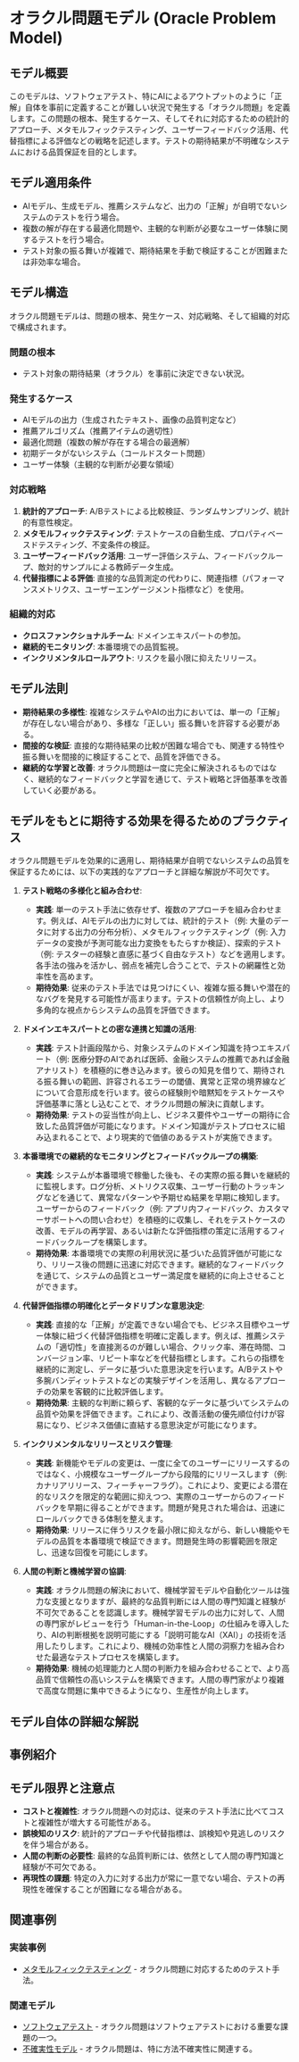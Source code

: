 # オラクル問題モデル (Oracle Problem Model)

## モデル概要
このモデルは、ソフトウェアテスト、特にAIによるアウトプットのように「正解」自体を事前に定義することが難しい状況で発生する「オラクル問題」を定義します。この問題の根本、発生するケース、そしてそれに対応するための統計的アプローチ、メタモルフィックテスティング、ユーザーフィードバック活用、代替指標による評価などの戦略を記述します。テストの期待結果が不明確なシステムにおける品質保証を目的とします。

## モデル適用条件
- AIモデル、生成モデル、推薦システムなど、出力の「正解」が自明でないシステムのテストを行う場合。
- 複数の解が存在する最適化問題や、主観的な判断が必要なユーザー体験に関するテストを行う場合。
- テスト対象の振る舞いが複雑で、期待結果を手動で検証することが困難または非効率な場合。

## モデル構造
オラクル問題モデルは、問題の根本、発生ケース、対応戦略、そして組織的対応で構成されます。

### 問題の根本
-   テスト対象の期待結果（オラクル）を事前に決定できない状況。

### 発生するケース
-   AIモデルの出力（生成されたテキスト、画像の品質判定など）
-   推薦アルゴリズム（推薦アイテムの適切性）
-   最適化問題（複数の解が存在する場合の最適解）
-   初期データがないシステム（コールドスタート問題）
-   ユーザー体験（主観的な判断が必要な領域）

### 対応戦略
1.  **統計的アプローチ**: A/Bテストによる比較検証、ランダムサンプリング、統計的有意性検定。
2.  **メタモルフィックテスティング**: テストケースの自動生成、プロパティベースドテスティング、不変条件の検証。
3.  **ユーザーフィードバック活用**: ユーザー評価システム、フィードバックループ、敵対的サンプルによる教師データ生成。
4.  **代替指標による評価**: 直接的な品質測定の代わりに、関連指標（パフォーマンスメトリクス、ユーザーエンゲージメント指標など）を使用。

### 組織的対応
-   **クロスファンクショナルチーム**: ドメインエキスパートの参加。
-   **継続的モニタリング**: 本番環境での品質監視。
-   **インクリメンタルロールアウト**: リスクを最小限に抑えたリリース。

## モデル法則
-   **期待結果の多様性**: 複雑なシステムやAIの出力においては、単一の「正解」が存在しない場合があり、多様な「正しい」振る舞いを許容する必要がある。
-   **間接的な検証**: 直接的な期待結果の比較が困難な場合でも、関連する特性や振る舞いを間接的に検証することで、品質を評価できる。
-   **継続的な学習と改善**: オラクル問題は一度に完全に解決されるものではなく、継続的なフィードバックと学習を通じて、テスト戦略と評価基準を改善していく必要がある。

## モデルをもとに期待する効果を得るためのプラクティス
オラクル問題モデルを効果的に適用し、期待結果が自明でないシステムの品質を保証するためには、以下の実践的なアプローチと詳細な解説が不可欠です。

1.  **テスト戦略の多様化と組み合わせ**: 
    *   **実践**: 単一のテスト手法に依存せず、複数のアプローチを組み合わせます。例えば、AIモデルの出力に対しては、統計的テスト（例: 大量のデータに対する出力の分布分析）、メタモルフィックテスティング（例: 入力データの変換が予測可能な出力変換をもたらすか検証）、探索的テスト（例: テスターの経験と直感に基づく自由なテスト）などを適用します。各手法の強みを活かし、弱点を補完し合うことで、テストの網羅性と効率性を高めます。
    *   **期待効果**: 従来のテスト手法では見つけにくい、複雑な振る舞いや潜在的なバグを発見する可能性が高まります。テストの信頼性が向上し、より多角的な視点からシステムの品質を評価できます。

2.  **ドメインエキスパートとの密な連携と知識の活用**: 
    *   **実践**: テスト計画段階から、対象システムのドメイン知識を持つエキスパート（例: 医療分野のAIであれば医師、金融システムの推薦であれば金融アナリスト）を積極的に巻き込みます。彼らの知見を借りて、期待される振る舞いの範囲、許容されるエラーの閾値、異常と正常の境界線などについて合意形成を行います。彼らの経験則や暗黙知をテストケースや評価基準に落とし込むことで、オラクル問題の解決に貢献します。
    *   **期待効果**: テストの妥当性が向上し、ビジネス要件やユーザーの期待に合致した品質評価が可能になります。ドメイン知識がテストプロセスに組み込まれることで、より現実的で価値のあるテストが実施できます。

3.  **本番環境での継続的なモニタリングとフィードバックループの構築**: 
    *   **実践**: システムが本番環境で稼働した後も、その実際の振る舞いを継続的に監視します。ログ分析、メトリクス収集、ユーザー行動のトラッキングなどを通じて、異常なパターンや予期せぬ結果を早期に検知します。ユーザーからのフィードバック（例: アプリ内フィードバック、カスタマーサポートへの問い合わせ）を積極的に収集し、それをテストケースの改善、モデルの再学習、あるいは新たな評価指標の策定に活用するフィードバックループを構築します。
    *   **期待効果**: 本番環境での実際の利用状況に基づいた品質評価が可能になり、リリース後の問題に迅速に対応できます。継続的なフィードバックを通じて、システムの品質とユーザー満足度を継続的に向上させることができます。

4.  **代替評価指標の明確化とデータドリブンな意思決定**: 
    *   **実践**: 直接的な「正解」が定義できない場合でも、ビジネス目標やユーザー体験に紐づく代替評価指標を明確に定義します。例えば、推薦システムの「適切性」を直接測るのが難しい場合、クリック率、滞在時間、コンバージョン率、リピート率などを代替指標とします。これらの指標を継続的に測定し、データに基づいた意思決定を行います。A/Bテストや多腕バンディットテストなどの実験デザインを活用し、異なるアプローチの効果を客観的に比較評価します。
    *   **期待効果**: 主観的な判断に頼らず、客観的なデータに基づいてシステムの品質や効果を評価できます。これにより、改善活動の優先順位付けが容易になり、ビジネス価値に直結する意思決定が可能になります。

5.  **インクリメンタルなリリースとリスク管理**: 
    *   **実践**: 新機能やモデルの変更は、一度に全てのユーザーにリリースするのではなく、小規模なユーザーグループから段階的にリリースします（例: カナリアリリース、フィーチャーフラグ）。これにより、変更による潜在的なリスクを限定的な範囲に抑えつつ、実際のユーザーからのフィードバックを早期に得ることができます。問題が発見された場合は、迅速にロールバックできる体制を整えます。
    *   **期待効果**: リリースに伴うリスクを最小限に抑えながら、新しい機能やモデルの品質を本番環境で検証できます。問題発生時の影響範囲を限定し、迅速な回復を可能にします。

6.  **人間の判断と機械学習の協調**: 
    *   **実践**: オラクル問題の解決において、機械学習モデルや自動化ツールは強力な支援となりますが、最終的な品質判断には人間の専門知識と経験が不可欠であることを認識します。機械学習モデルの出力に対して、人間の専門家がレビューを行う「Human-in-the-Loop」の仕組みを導入したり、AIの判断根拠を説明可能にする「説明可能なAI（XAI）」の技術を活用したりします。これにより、機械の効率性と人間の洞察力を組み合わせた最適なテストプロセスを構築します。
    *   **期待効果**: 機械の処理能力と人間の判断力を組み合わせることで、より高品質で信頼性の高いシステムを構築できます。人間の専門家がより複雑で高度な問題に集中できるようになり、生産性が向上します。

## モデル自体の詳細な解説

## 事例紹介

## モデル限界と注意点
-   **コストと複雑性**: オラクル問題への対応は、従来のテスト手法に比べてコストと複雑性が増大する可能性がある。
-   **誤検知のリスク**: 統計的アプローチや代替指標は、誤検知や見逃しのリスクを伴う場合がある。
-   **人間の判断の必要性**: 最終的な品質判断には、依然として人間の専門知識と経験が不可欠である。
-   **再現性の課題**: 特定の入力に対する出力が常に一意でない場合、テストの再現性を確保することが困難になる場合がある。

## 関連事例

### 実装事例
-   [メタモルフィックテスティング](https://ja.wikipedia.org/wiki/%E3%83%A1%E3%82%BF%E3%83%A2%E3%83%AB%E3%83%95%E3%82%A3%E3%83%83%E3%82%AF%E3%83%86%E3%82%B9%E3%83%86%E3%82%A3%E3%83%B3%E3%82%B0) - オラクル問題に対応するためのテスト手法。

### 関連モデル
-   [ソフトウェアテスト](/mnt/e/sakura/Documents/test/git/02-Docs/概念/エンジニアリングマネージメント/テクノロジーマネージメント/ソフトウェアテスト.md) - オラクル問題はソフトウェアテストにおける重要な課題の一つ。
-   [不確実性モデル](/mnt/e/sakura/Documents/test/git/knowledge/02_Container/EngingeeringManager/不確実性モデル.md) - オラクル問題は、特に方法不確実性に関連する。
